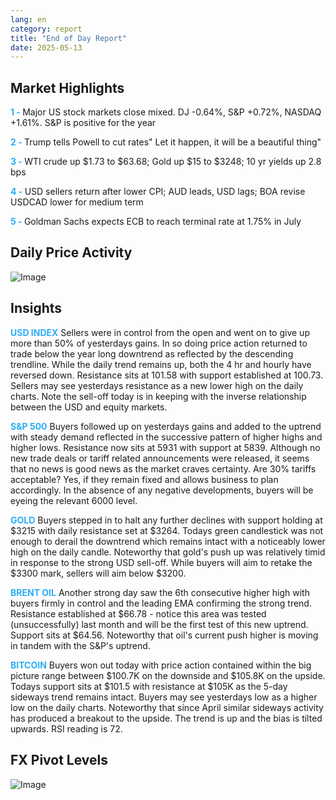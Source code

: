 ```yaml
---
lang: en
category: report
title: "End of Day Report"
date: 2025-05-13
---
```



<h2>Market Highlights</h2>
<strong style="color: #2caef7;">1 - </strong> Major US stock markets close mixed. DJ -0.64%, S&P +0.72%, NASDAQ +1.61%. S&P is positive for the year

<strong style="color: #2caef7;">2 - </strong> Trump tells Powell to cut rates" Let it happen, it will be a beautiful thing"

<strong style="color: #2caef7;">3 - </strong> WTI crude up $1.73 to $63.68; Gold up $15 to $3248; 10 yr yields up 2.8 bps

<strong style="color: #2caef7;">4 - </strong> USD sellers return after lower CPI; AUD leads, USD lags; BOA revise USDCAD lower for medium term 

<strong style="color: #2caef7;">5 - </strong> Goldman Sachs expects ECB to reach terminal rate at 1.75% in July



<h2>Daily Price Activity</h2>
<img src="https://markleighedu.github.io/img/May-2025/13-May-2025/price.jpg" alt="Image"/>

<h2>Insights</h2>
<strong style="color: #2caef7;">USD INDEX</strong> Sellers were in control from the open and went on to give up more than 50% of yesterdays gains. In so doing price action returned to trade below the year long downtrend as reflected by the descending trendline. While the daily trend remains up, both the 4 hr and hourly have reversed down. Resistance sits at 101.58 with support established at 100.73. Sellers may see yesterdays resistance as a new lower high on the daily charts. Note the sell-off today is in keeping with the inverse relationship between the USD and equity markets.

<strong style="color: #2caef7;">S&P 500</strong> Buyers followed up on yesterdays gains and added to the uptrend with steady demand reflected in the successive pattern of higher highs and higher lows. Resistance now sits at 5931 with support at 5839. Although no new trade deals or tariff related announcements were released, it seems that no news is good news as the market craves certainty. Are 30% tariffs acceptable? Yes, if they remain fixed and allows business to plan accordingly. In the absence of any negative developments, buyers will be eyeing the relevant 6000 level.

<strong style="color: #2caef7;">GOLD</strong> Buyers stepped in to halt any further declines with support holding at $3215 with daily resistance set at $3264. Todays green candlestick was not enough to derail the downtrend which remains intact with a noticeably lower high on the daily candle. Noteworthy that gold's push up was relatively timid in response to the strong USD sell-off. While buyers will aim to retake the $3300 mark, sellers will aim below $3200.

<strong style="color: #2caef7;">BRENT OIL</strong> Another strong day saw the 6th consecutive higher high with buyers firmly in control and the leading EMA confirming the strong trend. Resistance established at $66.78 - notice this area was tested (unsuccessfully) last month and will be the first test of this new uptrend. Support sits at $64.56. Noteworthy that oil's current push higher is moving in tandem with the S&P's uptrend. 

<strong style="color: #2caef7;">BITCOIN</strong> Buyers won out today with price action contained within the big picture range between $100.7K on the downside and $105.8K on the upside. Todays support sits at $101.5 with resistance at $105K as the 5-day sideways trend remains intact. Buyers may see yesterdays low as a higher low on the daily charts. Noteworthy that since April similar sideways activity has produced a breakout to the upside. The trend is up and the bias is tilted upwards. RSI reading is 72. 



<h2>FX Pivot Levels</h2>
<img src="https://markleighedu.github.io/img/May-2025/13-May-2025/pivot.jpg" alt="Image"/>
